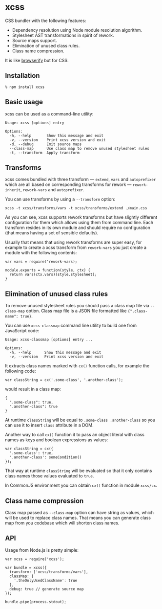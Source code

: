 # xcss

CSS bundler with the following features:

  * Dependency resolution using Node module resolution algorithm.
  * Stylesheet AST transformations in spirit of rework.
  * Source maps support.
  * Elimination of unused class rules.
  * Class name compression.

It is like [browserify][1] but for CSS.

[1]: http://browserify.org

## Installation

    % npm install xcss

## Basic usage

xcss can be used as a command-line utility:

    Usage: xcss [options] entry

    Options:
      -h, --help       Show this message and exit
      -v, --version    Print xcss version and exit
      -d, --debug      Emit source maps
      --class-map      Use class map to remove unused stylesheet rules
      -t, --transform  Apply transform

## Transforms

xcss comes bundled with three transform — `extend`, `vars` and `autoprefixer`
which are all based on corresponding transforms for rework — `rework-inherit`,
`rework-vars` and `autoprefixer`.

You can use transforms by using a `--transform` option:

    xcss -t xcss/transforms/vars -t xcss/transforms/extend ./main.css

As you can see, xcss supports rework transforms but have slightly different
configuration for them which allows using them from command line. Each transform
resides in its own module and should require no configuration (that means having
a set of sensible defaults).

Usually that means that using rework transforms are super easy, for example to
create a xcss transform from `rework-vars` you just create a module with the
following contents:

    var vars = require('rework-vars);

    module.exports = function(style, ctx) {
      return vars(ctx.vars)(style.stylesheet);
    }

## Elimination of unused class rules

To remove unused stylesheet rules you should pass a class map file via
`--class-map` option. Class map file is a JSON file formatted like
`{".class-name": true}`.

You can use `xcss-classmap` command line utility to build one from JavaScript
code:

    Usage: xcss-classmap [options] entry ...

    Options:
      -h, --help      Show this message and exit
      -v, --version   Print xcss version and exit

It extracts class names marked with `cx()` function calls, for example the
following code:

    var classString = cx('.some-class', '.another-class');

would result in a class map:

    {
      ".some-class": true,
      ".another-class": true
    }

At runtime `classString` will be equal to `.some-class .another-class` so you
can use it to insert `class` attribute in a DOM.

Another way to call `cx()` function it to pass an object literal with class
names as keys and boolean expressions as values:

    var classString = cx({
      '.some-class': true,
      '.another-class': someCondition()
    });

That way at runtime `classString` will be evaluated so that it only contains
class names those values evaluated to `true`.

In CommonJS environment you can obtain `cx()` function in module `xcss/cx`.

## Class name compression

Class map passed as `--class-map` option can have string as values, which will
be used to replace class names. That means you can generate class map from you
codebase which will shorten class names.

## API

Usage from Node.js is pretty simple:

    var xcss = require('xcss');

    var bundle = xcss({
      transform: ['xcss/transforms/vars'],
      classMap: {
        '.theOnlyUsedClassName': true
      },
      debug: true // generate source map
    });

    bundle.pipe(process.stdout);
